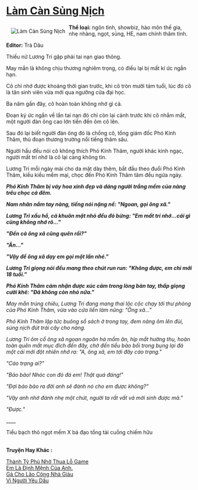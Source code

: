 <a href="https://utruyen.com/lam-can-sung-nich/25409/" title="Làm Càn Sủng Nịch"><h1>Làm Càn Sủng Nịch</h1></a><div style="display:table"><img align="right" style="float: left; padding: 10px;" src="https://utruyen.com/images/story/200x260/lam-can-sung-nich.jpg" alt="Làm Càn Sủng Nịch"><b>Thể loại:</b> ngôn tình, showbiz, hào môn thế gia, nhẹ nhàng, ngọt, sủng, HE, nam chính thâm tình.<p></p><b>Editor:</b> Trà Dâu<p></p>Thiếu nữ Lương Tri gặp phải tai nạn giao thông.<p></p>May mắn là không chịu thương nghiêm trọng, có điều lại bị mất kí ức ngắn hạn.<p></p>Cô chỉ nhớ được khoảng thời gian trước, khi cô tròn mười tám tuổi, lúc đó cô là tân sinh viên vừa mới qua ngưỡng cửa đại học.<p></p>Ba năm gần đây, cô hoàn toàn không nhớ gì cả.<p></p>Đoạn ký ức ngắn về lần tai nạn đó chỉ còn lại cảnh trước khi cô nhắm mắt, một người đàn ông cao lớn tiến đến ôm cô lên.<p></p>Sau đó lại biết người đàn ông đó là chồng cô, tổng giám đốc Phó Kính Thâm, thủ đoạn thương trường nổí tiếng thâm sâu.<p></p>Người hầu đều nói cô không thích Phó Kính Thâm, người khác kinh ngạc, người mất trí nhớ là cô lại càng không tin.<p></p>Lương Tri mỗi ngày mài cho da mặt dày thêm, bắt đầu theo đuổi Phó Kính Thâm, kiều kiều mềm mại, chọc đến Phó Kính Thâm tâm đều ngứa ngáy.<p></p>_____<p></p>Phó Kính Thâm bị váy hoa xinh đẹp và dáng người trắng mềm của nàng trêu chọc cả đêm.<p></p>Nam nhân nắm tay nàng, tiếng nói nặng nề: "Ngoan, gọi ông xã."<p></p>Lương Tri xấu hổ, cả khuôn mặt nhỏ đều đỏ bừng: "Em mất trí nhớ...cái gì cũng không nhớ rõ..."<p></p>"Đến cả ông xã cũng quên rồi?"<p></p>"Ân..."<p></p>"Vậy để ông xã dạy em gọi một lần nhé."<p></p>Lương Tri giọng nói đều mang theo chút run run: "Không được, em chỉ mới 18 tuổi."<p></p>Phó Kính Thâm cảm nhận được xúc cảm trong lòng bàn tay, thấp giọng cười khẽ: "Đã không còn nhỏ nữa."<p></p>______<p></p>May mắn trúng chiêu, Lương Tri đang mang thai lộc cộc chạy tới thư phòng của Phó Kính Thâm, vừa vào cửa liền làm nũng: "Ông xã..."<p></p>Phó Kính Thâm lập tức buông sổ sách ở trong tay, đem nàng ôm lên đùi, sủng nịch đút trái cây cho nàng.<p></p>Lương Tri ôm cổ ông xã ngoan ngoãn há mồm ăn, híp mắt hưởng thụ, hoàn toàn quên mất mục đích đến đây, chờ đến tiểu bảo bối trong bụng lại đá một cái mới đột nhiên nhớ ra: "A, ông xã, em tới đây cáo trạng."<p></p>"Cáo trạng ai?"<p></p>"Bảo bảo! Nhóc con đó đá em! Thật quá đáng!"<p></p>"Đợi bảo bảo ra đời anh sẽ đánh nó cho em được không?"<p></p>"Vậy anh nhớ đánh nhẹ một chút, người ta rất vất vả mới sinh được mà."<p></p>"Được."<p></p>_____<p></p>Tiểu bạch thỏ ngọt mềm X bá đạo tổng tài cuồng chiếm hữu</div><p><br><b>Truyện Hay Khác :</b></p><a href="https://utruyen.com/thanh-ty-phu-nho-thua-lo-game/25378/" alt="Thành Tỷ Phú Nhờ Thua Lỗ Game">Thành Tỷ Phú Nhờ Thua Lỗ Game</a><br/><a href="https://github.com/quanluxury/ngontinh_sac/tree/master/truyenhay/22169/" alt="Em Là Định Mệnh Của Anh.">Em Là Định Mệnh Của Anh.</a><br/><a href="https://truyenhot2020.wordpress.com/2019/12/11/ga-cho-lao-cong-nha-giau/" alt="Gả Cho Lão Công Nhà Giàu">Gả Cho Lão Công Nhà Giàu</a><br/><a href="https://github.com/quanluxury/dammy/tree/master/truyenhay/19241/" alt="Vì Người Yêu Dấu">Vì Người Yêu Dấu</a><br/>
